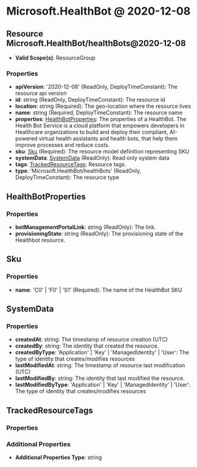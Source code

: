 # Microsoft.HealthBot @ 2020-12-08

## Resource Microsoft.HealthBot/healthBots@2020-12-08
* **Valid Scope(s)**: ResourceGroup
### Properties
* **apiVersion**: '2020-12-08' (ReadOnly, DeployTimeConstant): The resource api version
* **id**: string (ReadOnly, DeployTimeConstant): The resource id
* **location**: string (Required): The geo-location where the resource lives
* **name**: string (Required, DeployTimeConstant): The resource name
* **properties**: [HealthBotProperties](#healthbotproperties): The properties of a HealthBot. The Health Bot Service is a cloud platform that empowers developers in Healthcare organizations to build and deploy their compliant, AI-powered virtual health assistants and health bots, that help them improve processes and reduce costs.
* **sku**: [Sku](#sku) (Required): The resource model definition representing SKU
* **systemData**: [SystemData](#systemdata) (ReadOnly): Read only system data
* **tags**: [TrackedResourceTags](#trackedresourcetags): Resource tags.
* **type**: 'Microsoft.HealthBot/healthBots' (ReadOnly, DeployTimeConstant): The resource type

## HealthBotProperties
### Properties
* **botManagementPortalLink**: string (ReadOnly): The link.
* **provisioningState**: string (ReadOnly): The provisioning state of the Healthbot resource.

## Sku
### Properties
* **name**: 'C0' | 'F0' | 'S1' (Required): The name of the HealthBot SKU

## SystemData
### Properties
* **createdAt**: string: The timestamp of resource creation (UTC)
* **createdBy**: string: The identity that created the resource.
* **createdByType**: 'Application' | 'Key' | 'ManagedIdentity' | 'User': The type of identity that creates/modifies resources
* **lastModifiedAt**: string: The timestamp of resource last modification (UTC)
* **lastModifiedBy**: string: The identity that last modified the resource.
* **lastModifiedByType**: 'Application' | 'Key' | 'ManagedIdentity' | 'User': The type of identity that creates/modifies resources

## TrackedResourceTags
### Properties
### Additional Properties
* **Additional Properties Type**: string

